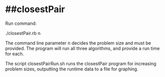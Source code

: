 ##closestPair
========

Run command:

./closestPair.rb n

The command line parameter n decides the problem size and must be provided.  The program will run all three algorithms, and provide a run time for each.

The script closestPairRun.sh runs the closestPair program for increasing problem sizes, outputting the runtime data to a file for graphing.

